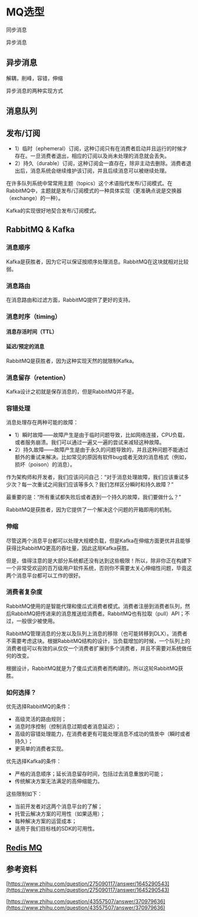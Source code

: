 # MQ选型

同步消息

异步消息

## 异步消息

解耦，削峰，容错，伸缩

异步消息的两种实现方式

## 消息队列

## 发布/订阅

* 1）临时（ephemeral）订阅，这种订阅只有在消费者启动并且运行的时候才存在。一旦消费者退出，相应的订阅以及尚未处理的消息就会丢失。
* 2）持久（durable）订阅，这种订阅会一直存在，除非主动去删除。消费者退出后，消息系统会继续维护该订阅，并且后续消息可以被继续处理。

在许多队列系统中常常用主题（topics）这个术语指代发布/订阅模式。在RabbitMQ中，主题就是发布/订阅模式的一种具体实现（更准确点说是交换器（exchange）的一种）。

Kafka的实现很好地契合发布/订阅模式。

## RabbitMQ & Kafka

### 消息顺序

Kafka是获胜者，因为它可以保证按顺序处理消息。RabbitMQ在这块就相对比较弱。

### 消息路由

在消息路由和过滤方面，RabbitMQ提供了更好的支持。

### 消息时序（timing）

#### 消息存活时间（TTL）

#### 延迟/预定的消息

RabbitMQ是获胜者，因为这种实现天然的就限制Kafka。

### 消息留存（retention）

Kafka设计之初就是保存消息的，但是RabbitMQ并不是。

### 容错处理

消息处理存在两种可能的故障：

* 1）瞬时故障——故障产生是由于临时问题导致，比如网络连接，CPU负载，或者服务崩溃。我们可以通过一遍又一遍的尝试来减轻这种故障。
* 2）持久故障——故障产生是由于永久的问题导致的，并且这种问题不能通过额外的重试来解决。比如常见的原因有软件bug或者无效的消息格式（例如，损坏（poison）的消息）。

作为架构师和开发者，我们应该问问自己：“对于消息处理故障，我们应该重试多少次？每一次重试之间我们应该等多久？我们怎样区分瞬时和持久故障？”

最重要的是：“所有重试都失败后或者遇到一个持久的故障，我们要做什么？”

RabbitMQ是获胜者，因为它提供了一个解决这个问题的开箱即用的机制。

### 伸缩

尽管这两个消息平台都可以处理大规模负载，但是Kafka在伸缩方面更优并且能够获得比RabbitMQ更高的吞吐量，因此这局Kafka获胜。

但是，值得注意的是大部分系统都还没有达到这些极限！所以，除非你正在构建下一个非常受欢迎的百万级用户软件系统，否则你不需要太关心伸缩性问题，毕竟这两个消息平台都可以工作的很好。

### 消费者复杂度

RabbitMQ使用的是智能代理和傻瓜式消费者模式。消费者注册到消费者队列，然后RabbitMQ把传进来的消息推送给消费者。RabbitMQ也有拉取（pull）API；不过，一般很少被使用。

RabbitMQ管理消息的分发以及队列上消息的移除（也可能转移到DLX）。消费者不需要考虑这块。根据RabbitMQ结构的设计，当负载增加的时候，一个队列上的消费者组可以有效的从仅仅一个消费者扩展到多个消费者，并且不需要对系统做任何的改变。

根据设计，RabbitMQ就是为了傻瓜式消费者而构建的。所以这轮RabbitMQ获胜。

### 如何选择？

优先选择RabbitMQ的条件：

* 高级灵活的路由规则；
* 消息时序控制（控制消息过期或者消息延迟）；
* 高级的容错处理能力，在消费者更有可能处理消息不成功的情景中（瞬时或者持久）；
* 更简单的消费者实现。

优先选择Kafka的条件：

* 严格的消息顺序；延长消息留存时间，包括过去消息重放的可能；
* 传统解决方案无法满足的高伸缩能力。

这些限制如下：

* 当前开发者对这两个消息平台的了解；
* 托管云解决方案的可用性（如果适用）；
* 每种解决方案的运营成本；
* 适用于我们目标栈的SDK的可用性。

## [Redis MQ](../summary-6/summary-4/04-mq.md)

## 参考资料

[https://www.zhihu.com/question/275090117/answer/1645290543](https://www.zhihu.com/question/275090117/answer/1645290543)

[https://www.zhihu.com/question/43557507/answer/370979636](https://www.zhihu.com/question/43557507/answer/370979636)
